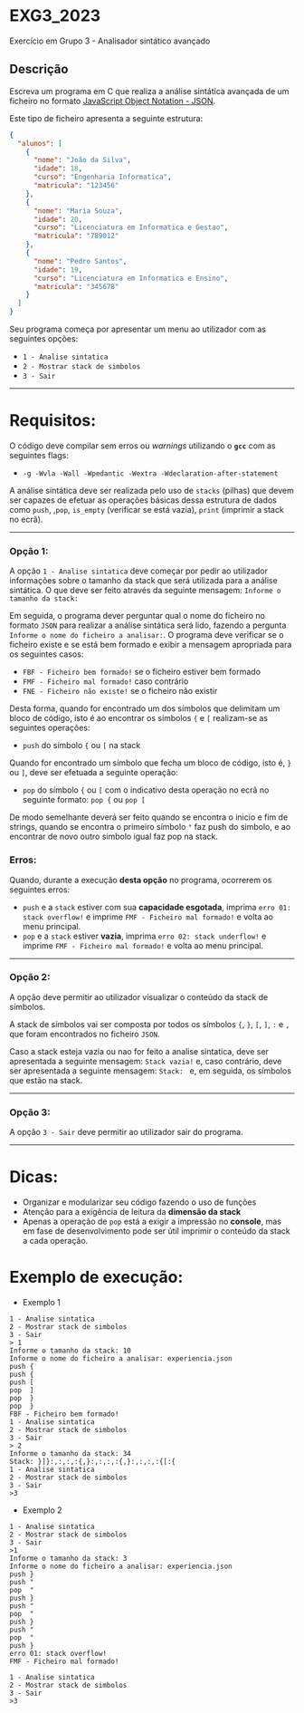 # EXG3_2023

Exercício em Grupo 3 - Analisador sintático avançado

## Descrição

Escreva um programa em C que realiza a análise sintática avançada de um ficheiro no formato [JavaScript Object Notation - JSON](https://pt.wikipedia.org/wiki/JSON "JSON - Wikipedia").

Este tipo de ficheiro apresenta a seguinte estrutura:

```json
{
  "alunos": [
    {
      "nome": "João da Silva",
      "idade": 18,
      "curso": "Engenharia Informatica",
      "matricula": "123456"
    },
    {
      "nome": "Maria Souza",
      "idade": 20,
      "curso": "Licenciatura em Informatica e Gestao",
      "matricula": "789012"
    },
    {
      "nome": "Pedro Santos",
      "idade": 19,
      "curso": "Licenciatura em Informatica e Ensino",
      "matricula": "345678"
    }
  ]
}
```

Seu programa começa por apresentar um menu ao utilizador com as seguintes opções:

* `1 - Analise sintatica`
* `2 - Mostrar stack de simbolos`
* `3 - Sair`

---

# Requisitos:

O código deve compilar sem erros ou *warnings* utilizando o **`gcc`** com as seguintes flags:

- `-g -Wvla -Wall -Wpedantic -Wextra -Wdeclaration-after-statement`

A análise sintática deve ser realizada pelo uso de `stacks` (pilhas) que devem ser capazes de efetuar as operações básicas dessa estrutura de dados como `push`, ,`pop`, `is_empty` (verificar se está vazia), `print` (imprimir a stack no ecrã).

---

### Opção 1:

A opção `1 - Analise sintatica` deve começar por pedir ao utilizador informações sobre o tamanho da stack que será utilizada para a análise sintática. O que deve ser feito através da seguinte mensagem: `Informe o tamanho da stack: `

Em seguida, o programa dever perguntar qual o nome do ficheiro no formato `JSON` para realizar a análise sintática será lido, fazendo a pergunta `Informe o nome do ficheiro a analisar:`. O programa deve verificar se o ficheiro existe e se está bem formado e exibir a mensagem apropriada para os seguintes casos:

- `FBF - Ficheiro bem formado!` se o ficheiro estiver bem formado
- `FMF - Ficheiro mal formado!` caso contrário
- `FNE - Ficheiro não existe!` se o ficheiro não existir

Desta forma, quando for encontrado um dos símbolos que delimitam um bloco de código, isto é ao encontrar os símbolos `{` e `[` realizam-se as seguintes operações:

* `push` do símbolo `{` ou `[` na stack

Quando for encontrado um símbolo que fecha um bloco de código, isto é, `}` ou `]`, deve ser efetuada a seguinte operação:

* `pop` do símbolo `{` ou `[` com o indicativo desta operação no ecrã no seguinte formato: `pop {` ou `pop [`

De modo semelhante deverá ser feito quando se encontra o inicio e fim de strings, quando se encontra o primeiro símbolo `"`  faz push do simbolo, e ao encontrar de novo outro simbolo igual faz pop na stack.

### Erros:

Quando, durante a execução **desta opção** no programa, ocorrerem os seguintes erros:

- `push` e a `stack` estiver com sua **capacidade esgotada**, imprima `erro 01: stack overflow!` e imprime `FMF - Ficheiro mal formado!` e volta ao menu principal.
- `pop` e a `stack` estiver **vazia**, imprima `erro 02: stack underflow!` e imprime `FMF - Ficheiro mal formado!` e volta ao menu principal.

---

### Opção 2:

A opção deve permitir ao utilizador visualizar o conteúdo da stack de símbolos.

A stack de símbolos vai ser composta por todos os símbolos `{`, `}`, `[`, `]`, `:` e `,` que foram encontrados no ficheiro `JSON`.

Caso a stack esteja vazia ou nao for feito a analise sintatica, deve ser apresentada a seguinte mensagem: `Stack vazia!` e, caso contrário, deve ser apresentada a seguinte mensagem: `Stack: ` e, em seguida, os símbolos que estão na stack.

---

### Opção 3:

A opção `3 - Sair` deve permitir ao utilizador sair do programa.

---

# Dicas:

- Organizar e modularizar seu código fazendo o uso de funções
- Atenção para a exigência de leitura da **dimensão da stack**
- Apenas a operação de `pop` está a exigir a impressão no **console**, mas em fase de desenvolvimento pode ser útil imprimir o conteúdo da stack a cada operação.

# Exemplo de execução:

- Exemplo 1
```console
1 - Analise sintatica
2 - Mostrar stack de simbolos
3 - Sair
> 1
Informe o tamanho da stack: 10
Informe o nome do ficheiro a analisar: experiencia.json
push {
push {
push [
pop  ]
pop  }
pop  }
FBF - Ficheiro bem formado!
1 - Analise sintatica
2 - Mostrar stack de simbolos
3 - Sair
> 2
Informe o tamanho da stack: 34
Stack: }]}:,:,:,:{,}:,:,:,:{,}:,:,:,:{[:{
1 - Analise sintatica
2 - Mostrar stack de simbolos
3 - Sair
>3
```
- Exemplo 2
```console
1 - Analise sintatica
2 - Mostrar stack de simbolos
3 - Sair
>1
Informe o tamanho da stack: 3
Informe o nome do ficheiro a analisar: experiencia.json
push }
push "
pop  "
push }
push "
pop  "
push }
push "
pop  "
push }
erro 01: stack overflow!
FMF - Ficheiro mal formado!

1 - Analise sintatica
2 - Mostrar stack de simbolos
3 - Sair
>3
```
